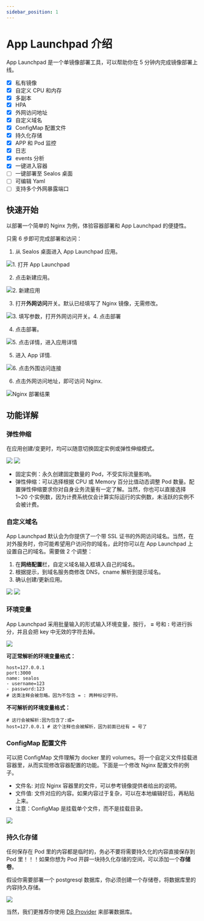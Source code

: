 ```yaml
---
sidebar_position: 1
---
```


# App Launchpad 介绍

App Launchpad 是一个单镜像部署工具，可以帮助你在 5 分钟内完成镜像部署上线。

- [x] 私有镜像
- [x] 自定义 CPU 和内存
- [x] 多副本
- [x] HPA
- [x] 外网访问地址
- [x] 自定义域名
- [x] ConfigMap 配置文件
- [x] 持久化存储
- [x] APP 和 Pod 监控
- [x] 日志
- [x] events 分析
- [x] 一键进入容器
- [ ] 一键部署至 Sealos 桌面
- [ ] 可编辑 Yaml
- [ ] 支持多个外网暴露端口

## 快速开始

以部署一个简单的 Nginx 为例，体验容器部署和 App Launchpad 的便捷性。

只需 6 步即可完成部署和访问：

1. 从 Sealos 桌面进入 App Launchpad 应用。

![1. 打开 App Launchpad](./imgs/applaunchpad1.png)

2. 点击新建应用。

![2. 新建应用](./imgs/applaunchpad2.png)

3. 打开**外网访问**开关。默认已经填写了 Nginx 镜像，无需修改。

![3. 填写参数，打开外网访问开关。4. 点击部署](./imgs/applaunchpad3.png)

4. 点击部署。

![5. 点击详情，进入应用详情](./imgs/applaunchpad4.png)

5. 进入 App 详情.

![6. 点击外围访问连接](./imgs/applaunchpad5.png)

6. 点击外网访问地址，即可访问 Nginx.

![Nginx 部署结果](./imgs/applaunchpad6.png)

## 功能详解

### 弹性伸缩

在应用创建/变更时，均可以随意切换固定实例或弹性伸缩模式。

![](./imgs/applaunchpad7.png)
![](./imgs/applaunchpad8.png)

- 固定实例：永久创建固定数量的 Pod，不受实际流量影响。
- 弹性伸缩：可以选择根据 CPU 或 Memory 百分比值动态调整 Pod 数量。配置弹性伸缩要求你对自身业务流量有一定了解。当然，你也可以直接选择 1~20 个实例数，因为计费系统仅会计算实际运行的实例数，未活跃的实例不会被计费。

### 自定义域名

App Launchpad 默认会为你提供了一个带 SSL 证书的外网访问域名。当然，在对外服务时，你可能希望用户访问你的域名，此时你可以在 App Launchpad 上设置自己的域名。需要做 2 个调整：

1. 在**网络配置**栏，自定义域名输入框填入自己的域名。
2. 根据提示，到域名服务商修改 DNS，cname 解析到提示域名。
3. 确认创建/更新应用。

![](./imgs/applaunchpad9.png)
![](./imgs/applaunchpad10.png)

### 环境变量

App Launchpad 采用批量输入的形式输入环境变量，按行， **=** 号和 **:** 号进行拆分，并且会把 key 中无效的字符去掉。

![](./imgs/applaunchpad12.png)

**可正常解析的环境变量格式：**

```
host=127.0.0.1
port:3000
name: sealos
- username=123
- password:123
# 这类注释会被忽略。因为不包含 = : 两种标记字符。
```

**不可解析的环境变量格式：**

```
# 这行会被解析:因为包含了:或=
host=127.0.0.1 # 这个注释也会被解析，因为前面已经有 = 号了
```

### ConfigMap 配置文件

可以把 ConfigMap 文件理解为 docker 里的 volumes。将一个自定义文件挂载进容器里，从而实现修改容器配置的功能。下面是一个修改 Nginx 配置文件的例子。

- 文件名: 对应 Nginx 容器里的文件，可以参考镜像提供者给出的说明。
- 文件值: 文件对应的内容。如果内容过于复杂，可以在本地编辑好后，再粘贴上来。
- 注意：ConfigMap 是挂载单个文件，而不是挂载目录。

![](./imgs/applaunchpad13.png)

### 持久化存储

任何保存在 Pod 里的内容都是临时的，务必不要将需要持久化的内容直接保存到 Pod 里！！！如果你想为 Pod 开辟一块持久化存储的空间，可以添加一个**存储卷**。

假设你需要部署一个 postgresql 数据库，你必须创建一个存储卷，将数据库里的内容持久存储。

![](./imgs/applaunchpad14.png)

当然，我们更推荐你使用 [DB Provider](../dbprovider/dbprovider.md) 来部署数据库。
